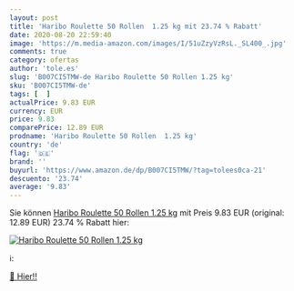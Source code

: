 ```yaml
---
layout: post
title: 'Haribo Roulette 50 Rollen  1.25 kg mit 23.74 % Rabatt'
date: 2020-08-20 22:59:40
image: 'https://m.media-amazon.com/images/I/51uZzyVzRsL._SL400_.jpg'
comments: true
category: ofertas
author: 'tole.es'
slug: 'B007CI5TMW-de Haribo Roulette 50 Rollen 1.25 kg'
sku: 'B007CI5TMW-de'
tags: [  ]
actualPrice: 9.83 EUR
currency: EUR
price: 9.83
comparePrice: 12.89 EUR
prodname: 'Haribo Roulette 50 Rollen  1.25 kg'
country: 'de'
flag: '🇩🇪'
brand: ''
buyurl: 'https://www.amazon.de/dp/B007CI5TMW/?tag=tolees0ca-21'
descuento: '23.74'
average: '9.83'
---
```


Sie können [Haribo Roulette 50 Rollen  1.25 kg](https://www.amazon.de/dp/B007CI5TMW/?tag=tolees0ca-21) mit Preis 9.83 EUR (original: 12.89 EUR) 23.74 % Rabatt hier:

[![Haribo Roulette 50 Rollen  1.25 kg](https://m.media-amazon.com/images/I/51uZzyVzRsL._SL400_.jpg)](https://www.amazon.de/dp/B007CI5TMW/?tag=tolees0ca-21)

ℹ️:


[🛒 Hier!!](https://www.amazon.de/dp/B007CI5TMW/?tag=tolees0ca-21)
